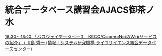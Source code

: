 # 統合データベース講習会AJACS御茶ノ水
[16:30～18:00 「パスウェイデータベース　KEGG/GenomeNetのWebサービスの紹介」 / 川島 秀一 (情報・システム研究機構 ライフサイエンス統合データベースセンター)](https://github.com/AJACS-training/AJACS53/blob/master/skwsm/ajacs53-kegg.md)
